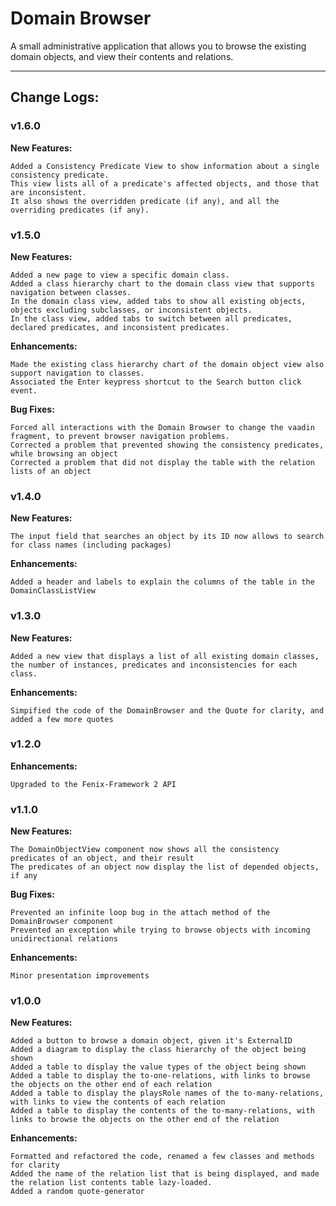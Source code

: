 # Domain Browser

A small administrative application that allows you to browse the existing domain objects, and view their contents and relations.

---
## Change Logs:

### v1.6.0

**New Features:**  

	Added a Consistency Predicate View to show information about a single consistency predicate.
	This view lists all of a predicate's affected objects, and those that are inconsistent.
	It also shows the overridden predicate (if any), and all the overriding predicates (if any).



### v1.5.0

**New Features:**  

	Added a new page to view a specific domain class.
	Added a class hierarchy chart to the domain class view that supports navigation between classes.
	In the domain class view, added tabs to show all existing objects, objects excluding subclasses, or inconsistent objects.
	In the class view, added tabs to switch between all predicates, declared predicates, and inconsistent predicates.

**Enhancements:**  

	Made the existing class hierarchy chart of the domain object view also support navigation to classes.
	Associated the Enter keypress shortcut to the Search button click event.
	
**Bug Fixes:** 

	Forced all interactions with the Domain Browser to change the vaadin fragment, to prevent browser navigation problems.
	Corrected a problem that prevented showing the consistency predicates, while browsing an object
	Corrected a problem that did not display the table with the relation lists of an object



### v1.4.0

**New Features:**

	The input field that searches an object by its ID now allows to search for class names (including packages)  

**Enhancements:**

	Added a header and labels to explain the columns of the table in the DomainClassListView  



### v1.3.0

**New Features:**

	Added a new view that displays a list of all existing domain classes, the number of instances, predicates and inconsistencies for each class.  

**Enhancements:**

	Simpified the code of the DomainBrowser and the Quote for clarity, and added a few more quotes  



### v1.2.0  
**Enhancements:**

	Upgraded to the Fenix-Framework 2 API

### v1.1.0

**New Features:**

	The DomainObjectView component now shows all the consistency predicates of an object, and their result  
	The predicates of an object now display the list of depended objects, if any  

**Bug Fixes:**

	Prevented an infinite loop bug in the attach method of the DomainBrowser component  
	Prevented an exception while trying to browse objects with incoming unidirectional relations  

**Enhancements:**

	Minor presentation improvements  



### v1.0.0

**New Features:**

	Added a button to browse a domain object, given it's ExternalID  
	Added a diagram to display the class hierarchy of the object being shown  
	Added a table to display the value types of the object being shown  
	Added a table to display the to-one-relations, with links to browse the objects on the other end of each relation  
	Added a table to display the playsRole names of the to-many-relations, with links to view the contents of each relation  
	Added a table to display the contents of the to-many-relations, with links to browse the objects on the other end of the relation  

**Enhancements:**

	Formatted and refactored the code, renamed a few classes and methods for clarity  
	Added the name of the relation list that is being displayed, and made the relation list contents table lazy-loaded.  
	Added a random quote-generator  

